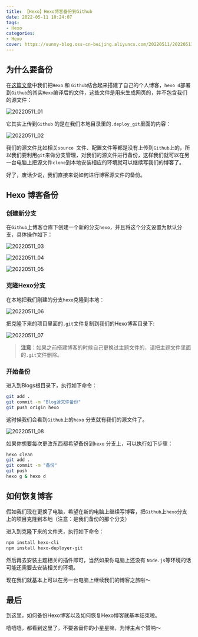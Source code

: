 ```yaml
---
title: 【Hexo】Hexo博客备份到Github
date: 2022-05-11 10:24:07
tags:
- Hexo
categories:
- Hexo
cover: https://sunny-blog.oss-cn-beijing.aliyuncs.com/20220511/20220511_01.png
---
```


## 为什么要备份

在[这篇文章](https://happycodersunny.github.io/2022/05/09/%E3%80%90Hexo%E3%80%91Mac%20OS%E4%B8%8A%E4%BD%BF%E7%94%A8Hexo%20+%20Github%E6%90%AD%E5%BB%BA%E5%8D%9A%E5%AE%A2%E6%95%99%E7%A8%8B/)中我们把`Hexo` 和 `Github`结合起来搭建了自己的个人博客，`hexo d`部署到`Github`的其实`Hexo`编译后的文件，这些文件是用来生成网页的，并不包含我们的源文件：

![20220511_01](https://sunny-blog.oss-cn-beijing.aliyuncs.com/20220511/20220511_01.png)



它其实上传到`Github` 的是在我们本地目录里的`.deploy_git`里面的内容：

![20220511_02](https://sunny-blog.oss-cn-beijing.aliyuncs.com/20220511/20220511_02.png)



我们的源文件比如相关`source `文件、配置文件等都是没有上传到`Github`上的，所以我们要利用`git`来做分支管理，对我们的源文件进行备份，这样我们就可以在另一台电脑上把源文件`clone`到本地安装相应的环境就可以继续写我们的博客了。



好了，废话少说，我们直接来说如何进行博客源文件的备份。

## Hexo 博客备份

### 创建新分支

在`Github`上博客仓库下创建一个新的分支`hexo`，并且将这个分支设置为默认分支，具体操作如下：

![20220511_03](https://sunny-blog.oss-cn-beijing.aliyuncs.com/20220511/20220511_03.png)

![20220511_04](https://sunny-blog.oss-cn-beijing.aliyuncs.com/20220511/20220511_04.png)

![20220511_05](https://sunny-blog.oss-cn-beijing.aliyuncs.com/20220511/20220511_05.png)

### 克隆Hexo分支

在本地把我们刚建的分支`hexo`克隆到本地：

![20220511_06](https://sunny-blog.oss-cn-beijing.aliyuncs.com/20220511/20220511_06.png)



把克隆下来的项目里面的`.git`文件复制到我们的Hexo博客目录下:

![20220511_07](https://sunny-blog.oss-cn-beijing.aliyuncs.com/20220511/20220511_07.png)

> **注意**：如果之前搭建博客的时候自己更换过主题文件的，请把主题文件里面的`.git`文件删除。

### 开始备份

进入到Blogs根目录下，执行如下命令：

```bash
git add .
git commit -m "Blog源文件备份"
git push origin hexo
```

这时候我们会看到`Github`上的`hexo` 分支就有我们的源文件了。

![20220511_08](https://sunny-blog.oss-cn-beijing.aliyuncs.com/20220511/20220511_08.png)



如果你想要每次更改东西都希望备份到`hexo` 分支上，可以执行如下步骤：

```bash
hexo clean
git add .
git commit -m "备份"
git push
hexo g & hexo d
```

## 如何恢复博客

假如我们现在更换了电脑，希望在新的电脑上继续写博客，把`Github`上`hexo`分支上的项目克隆到本地（注意：是我们备份的那个分支）

进入到克隆下来的文件夹，执行如下命令：

```bash
npm install hexo-cli
npm install hexo-deployer-git
```

然后再去安装主题相关的插件即可，当然如果你电脑上还没有 `Node.js`等环境的话可能还需要去安装相关的环境。



现在我们就基本上可以在另一台电脑上继续我们的博客之旅啦～

## 最后

到这里，如何备份Hexo博客以及如何恢复Hexo博客就基本结束啦。



嘻嘻嘻，都看到这里了，不要吝啬你的小星星嘛，为博主点个赞呐～